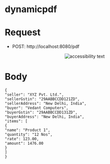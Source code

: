 ﻿# dynamicpdf




# Request
- POST:  http://localhost:8080/pdf



<p align="center">
  <img src="Screenshot.png" width="auto" alt="accessibility text">
</p>

# Body
```--data-raw 
{
"seller": "XYZ Pvt. Ltd.",
"sellerGstin": "29AABBCCDD121ZD",
"sellerAddress": "New Delhi, India",
"buyer": "Vedant Computers",
"buyerGstin": "29AABBCCDD131ZD",
"buyerAddress": "New Delhi, India",
"items": [
{
"name": "Product 1",
"quantity": "12 Nos",
"rate": 123.00,
"amount": 1476.00
}
]
}
```
